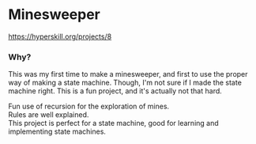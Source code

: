 # Minesweeper
https://hyperskill.org/projects/8

### Why?
This was my first time to make a minesweeper, and first to use the proper way of making a state machine. Though, I'm not sure if I made the state machine right. This is a fun project, and it's actually not that hard.

Fun use of recursion for the exploration of mines.<br />
Rules are well explained.<br />
This project is perfect for a state machine, good for learning and implementing state machines.